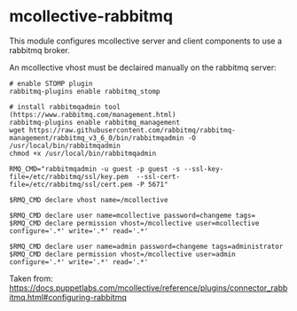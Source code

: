 # mcollective-rabbitmq

This module configures mcollective server and client components to use a rabbitmq broker.

An mcollective vhost must be declaired manually on the rabbitmq server:

```
# enable STOMP plugin
rabbitmq-plugins enable rabbitmq_stomp

# install rabbitmqadmin tool (https://www.rabbitmq.com/management.html)
rabbitmq-plugins enable rabbitmq_management
wget https://raw.githubusercontent.com/rabbitmq/rabbitmq-management/rabbitmq_v3_6_0/bin/rabbitmqadmin -O /usr/local/bin/rabbitmqadmin
chmod +x /usr/local/bin/rabbitmqadmin

RMQ_CMD="rabbitmqadmin -u guest -p guest -s --ssl-key-file=/etc/rabbitmq/ssl/key.pem  --ssl-cert-file=/etc/rabbitmq/ssl/cert.pem -P 5671"

$RMQ_CMD declare vhost name=/mcollective

$RMQ_CMD declare user name=mcollective password=changeme tags=
$RMQ_CMD declare permission vhost=/mcollective user=mcollective configure='.*' write='.*' read='.*'

$RMQ_CMD declare user name=admin password=changeme tags=administrator
$RMQ_CMD declare permission vhost=/mcollective user=admin configure='.*' write='.*' read='.*'
```

Taken from: https://docs.puppetlabs.com/mcollective/reference/plugins/connector_rabbitmq.html#configuring-rabbitmq
